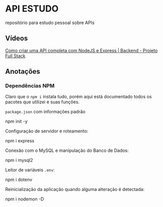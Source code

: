 # API ESTUDO
repositório para estudo pessoal sobre APIs

## Vídeos
[Como criar uma API completa com NodeJS e Express | Backend - Projeto Full Stack](https://www.youtube.com/watch?v=Cdu0WJhI-d8)

## Anotações

### Dependências NPM
Claro que o `npm i` instala tudo, porém aqui está documentado todos os pacotes que utilizei e suas funções.

`package.json` com informações padrão

  npm init -y

Configuração de servidor e roteamento:

  npm i express

Conexão com o MySQL e manipulação do Banco de Dados:

  npm i mysql2

Leitor de variáveis `.env`:

  npm i dotenv

Reinicialização da aplicação quando alguma alteração é detectada:

  npm i nodemon -D